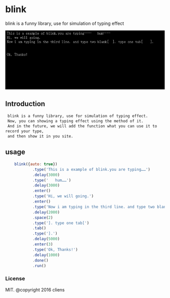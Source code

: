 # blink
blink is a funny library, use for simulation of typing effect

![image](https://github.com/cliens/blink/blob/master/blinkExapmle.gif )

## Introduction
```
 blink is a funny library, use for simulation of typing effect.
 Now, you can showing a typing effect using the method of it.
 And in the future, we will add the function what you can use it to record your type,
 and then show it in you site.
```

## usage

```js
    blink({auto: true})
            .type('This is a example of blink.you are typing……')
            .delay(3000)
            .type('   hum……')
            .delay(3000)
            .enter()
            .type('Hi, we will going.')
            .enter()
            .type('Now i am typing in the third line. and type two blank[')
            .delay(2000)
            .space(2)
            .type(']. type one tab[')
            .tab()
            .type('].')
            .delay(5000)
            .enter(3)
            .type('Ok, Thanks!')
            .delay(1000)
            .done()
            .run()

```

### License
MIT. @copyright 2016 cliens
